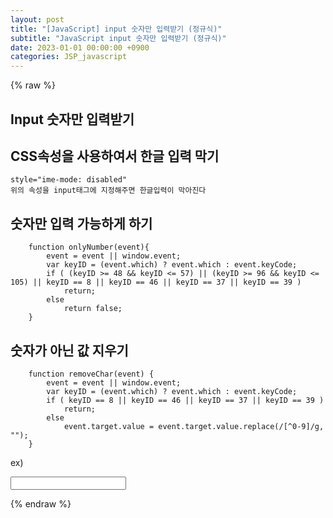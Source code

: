 ```yaml
---
layout: post
title: "[JavaScript] input 숫자만 입력받기 (정규식)"
subtitle: "JavaScript input 숫자만 입력받기 (정규식)"
date: 2023-01-01 00:00:00 +0900
categories: JSP_javascript
---
```

{% raw %}
## Input 숫자만 입력받기  
  
## CSS속성을 사용하여서 한글 입력 막기  
	style="ime-mode: disabled"  
	위의 속성을 input태그에 지정해주면 한글입력이 막아진다  
  
## 숫자만 입력 가능하게 하기  
  
		function onlyNumber(event){  
			event = event || window.event;  
			var keyID = (event.which) ? event.which : event.keyCode;  
			if ( (keyID >= 48 && keyID <= 57) || (keyID >= 96 && keyID <= 105) || keyID == 8 || keyID == 46 || keyID == 37 || keyID == 39 )  
				return;  
			else  
				return false;  
		}  
  
## 숫자가 아닌 값 지우기  
  
		function removeChar(event) {  
			event = event || window.event;  
			var keyID = (event.which) ? event.which : event.keyCode;  
			if ( keyID == 8 || keyID == 46 || keyID == 37 || keyID == 39 )  
				return;  
			else  
				event.target.value = event.target.value.replace(/[^0-9]/g, "");  
		}  
  
ex)  
  
<input id="pollingValue" type="text" style="ime-mode: disabled" onkeydown="return inputValueNumberCheck(event)" onkeyup="removeChar(event)">  
  
                                                                                                                                                                                                                                                                                                                                                                                                                                                                                                                                                                                                                                                                                                                                                                                                                                                                                                                                                                                                                         

{% endraw %}
